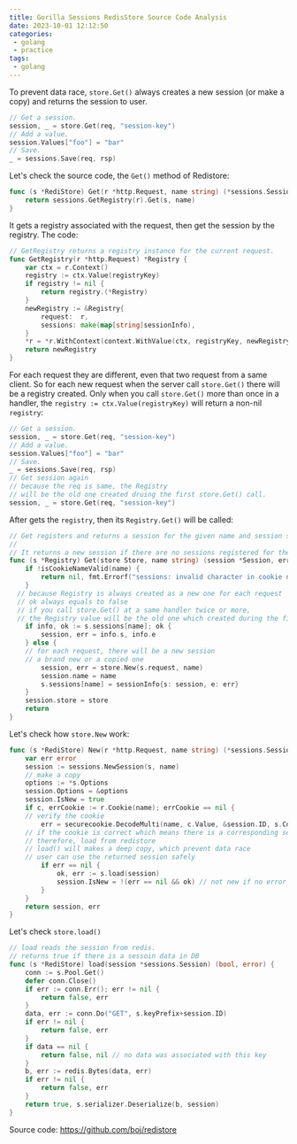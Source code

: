 ```yaml
---
title: Gorilla Sessions RedisStore Source Code Analysis
date: 2023-10-01 12:12:50
categories:
 - golang
 - practice
tags:
 - golang
---
```


To prevent data race, `store.Get()` always creates a new session (or make a copy) and returns the session to user. 

```go
// Get a session.
session, _ = store.Get(req, "session-key")
// Add a value.
session.Values["foo"] = "bar"
// Save.
_ = sessions.Save(req, rsp)
```

Let's check the source code, the `Get()` method of Redistore:

```go
func (s *RediStore) Get(r *http.Request, name string) (*sessions.Session, error) {
	return sessions.GetRegistry(r).Get(s, name)
}
```

It gets a registry associated  with the request, then get the session by the registry. The code:

```go
// GetRegistry returns a registry instance for the current request.
func GetRegistry(r *http.Request) *Registry {
	var ctx = r.Context()
	registry := ctx.Value(registryKey)
	if registry != nil {
		return registry.(*Registry)
	}
	newRegistry := &Registry{
		request:  r,
		sessions: make(map[string]sessionInfo),
	}
	*r = *r.WithContext(context.WithValue(ctx, registryKey, newRegistry))
	return newRegistry
}
```

For each request they are different, even that two request from a same client. So for each new request when the server call `store.Get()` there will be a registry created. Only when you call `store.Get()` more than once in a handler, the `registry := ctx.Value(registryKey)` will return a non-nil `registry`:

```go
// Get a session.
session, _ = store.Get(req, "session-key")
// Add a value.
session.Values["foo"] = "bar"
// Save.
_ = sessions.Save(req, rsp)
// Get session again
// because the req is same, the Registry
// will be the old one created druing the first store.Get() call.
session, _ = store.Get(req, "session-key")
```

After gets the `registry`, then its `Registry.Get()` will be called:

```go
// Get registers and returns a session for the given name and session store.
//
// It returns a new session if there are no sessions registered for the name.
func (s *Registry) Get(store Store, name string) (session *Session, err error) {
	if !isCookieNameValid(name) {
		return nil, fmt.Errorf("sessions: invalid character in cookie name: %s", name)
	}
  // because Registry is always created as a new one for each request
  // ok always equals to false
  // if you call store.Get() at a same handler twice or more, 
  // the Registry value will be the old one which created during the first store.Get() call
	if info, ok := s.sessions[name]; ok {
		session, err = info.s, info.e
	} else {
    // for each request, there will be a new session
    // a brand new or a copied one
		session, err = store.New(s.request, name)
		session.name = name
		s.sessions[name] = sessionInfo{s: session, e: err}
	}
	session.store = store
	return
}
```

Let's check how `store.New` work:

```go
func (s *RediStore) New(r *http.Request, name string) (*sessions.Session, error) {
	var err error
	session := sessions.NewSession(s, name)
	// make a copy
	options := *s.Options
	session.Options = &options
	session.IsNew = true
	if c, errCookie := r.Cookie(name); errCookie == nil {
    // verify the cookie
		err = securecookie.DecodeMulti(name, c.Value, &session.ID, s.Codecs...)
    // if the cookie is correct which means there is a corresponding session in the store
    // therefore, load from redistore
    // load() will makes a deep copy, which prevent data race
    // user can use the returned session safely
		if err == nil {
			ok, err := s.load(session)
			session.IsNew = !(err == nil && ok) // not new if no error and data available
		}
	}
	return session, err
}
```

Let's check `store.load()`

```go
// load reads the session from redis.
// returns true if there is a sessoin data in DB
func (s *RediStore) load(session *sessions.Session) (bool, error) {
	conn := s.Pool.Get()
	defer conn.Close()
	if err := conn.Err(); err != nil {
		return false, err
	}
	data, err := conn.Do("GET", s.keyPrefix+session.ID)
	if err != nil {
		return false, err
	}
	if data == nil {
		return false, nil // no data was associated with this key
	}
	b, err := redis.Bytes(data, err)
	if err != nil {
		return false, err
	}
	return true, s.serializer.Deserialize(b, session)
}
```

Source code: https://github.com/boj/redistore

